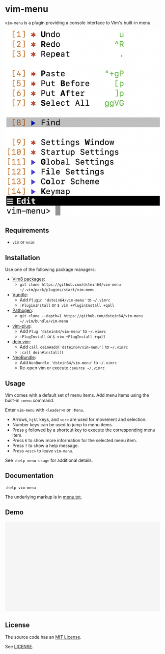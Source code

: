 # vim-menu

`vim-menu` is a plugin providing a console interface to Vim's built-in menu.

<img src="screenshot.png?raw=true" width="600"/>

## Requirements

* `vim` or `nvim`

## Installation

Use one of the following package managers:

* [Vim8 packages][vim8pack]:
  - `git clone https://github.com/dstein64/vim-menu ~/.vim/pack/plugins/start/vim-menu`
* [Vundle][vundle]:
  - Add `Plugin 'dstein64/vim-menu'` to `~/.vimrc`
  - `:PluginInstall` or `$ vim +PluginInstall +qall`
* [Pathogen][pathogen]:
  - `git clone --depth=1 https://github.com/dstein64/vim-menu ~/.vim/bundle/vim-menu`
* [vim-plug][vimplug]:
  - Add `Plug 'dstein64/vim-menu'` to `~/.vimrc`
  - `:PlugInstall` or `$ vim +PlugInstall +qall`
* [dein.vim][dein]:
  - Add `call dein#add('dstein64/vim-menu')` to `~/.vimrc`
  - `:call dein#install()`
* [NeoBundle][neobundle]:
  - Add `NeoBundle 'dstein64/vim-menu'` to `~/.vimrc`
  - Re-open vim or execute `:source ~/.vimrc`

## Usage

Vim comes with a default set of menu items. Add menu items using the built-in
`:menu` command.

Enter `vim-menu` with `<leader>m` or `:Menu`.

* Arrows, `hjkl` keys, and `<cr>` are used for movement and selection.
* Number keys can be used to jump to menu items.
* Press `g` followed by a shortcut key to execute the corresponding menu item.
* Press `K` to show more information for the selected menu item.
* Press `?` to show a help message.
* Press `<esc>` to leave `vim-menu`.

See `:help menu-usage` for additional details.

## Documentation

```vim
:help vim-menu
```

The underlying markup is in [menu.txt](doc/menu.txt).

## Demo

<img src="screencast.gif?raw=true" width="735"/>

License
-------

The source code has an [MIT License](https://en.wikipedia.org/wiki/MIT_License).

See [LICENSE](LICENSE).

[dein]: https://github.com/Shougo/dein.vim
[neobundle]: https://github.com/Shougo/neobundle.vim
[pathogen]: https://github.com/tpope/vim-pathogen
[vim8pack]: http://vimhelp.appspot.com/repeat.txt.html#packages
[vimplug]: https://github.com/junegunn/vim-plug
[vundle]: https://github.com/gmarik/vundle
